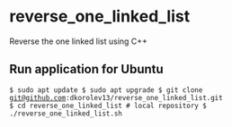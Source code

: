 # reverse_one_linked_list
Reverse the one linked list using C++


## Run application for Ubuntu
<code>$ sudo apt update
$ sudo apt upgrade
$ git clone git@github.com:dkorolev13/reverse_one_linked_list.git
$ cd reverse_one_linked_list # local repository
$ ./reverse_one_linked_list.sh</code>
